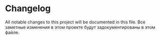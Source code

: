 # Changelog
All notable changes to this project will be documented in this file.
Все заметные изменения в этом проекте будут задокументированы в этом файле.

